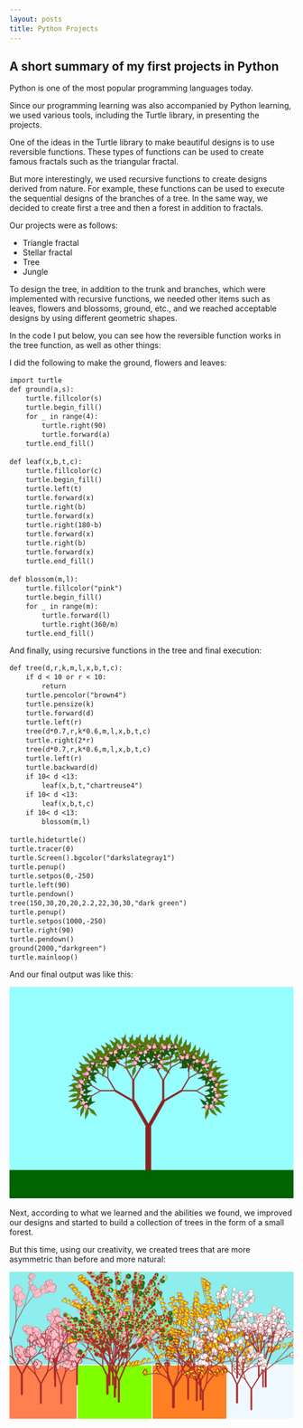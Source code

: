 ```yaml
---
layout: posts
title: Python Projects
---
```


## A short summary of my first projects in Python

Python is one of the most popular programming languages ​​today.

Since our programming learning was also accompanied by Python learning, we used various tools, including the Turtle library, in presenting the projects.

One of the ideas in the Turtle library to make beautiful designs is to use reversible functions.
These types of functions can be used to create famous fractals such as the triangular fractal.

But more interestingly, we used recursive functions to create designs derived from nature.
For example, these functions can be used to execute the sequential designs of the branches of a tree. In the same way, we decided to create first a tree and then a forest in addition to fractals.

Our projects were as follows:
- Triangle fractal
- Stellar fractal
- Tree
- Jungle

To design the tree, in addition to the trunk and branches, which were implemented with recursive functions, we needed other items such as leaves, flowers and blossoms, ground, etc., and we reached acceptable designs by using different geometric shapes.

In the code I put below, you can see how the reversible function works in the tree function, as well as other things:

I did the following to make the ground, flowers and leaves:
    
    import turtle
    def ground(a,s):
        turtle.fillcolor(s)
        turtle.begin_fill()
        for _ in range(4):
            turtle.right(90)
            turtle.forward(a)
        turtle.end_fill()

    def leaf(x,b,t,c):
        turtle.fillcolor(c)
        turtle.begin_fill()
        turtle.left(t)
        turtle.forward(x)
        turtle.right(b)
        turtle.forward(x)
        turtle.right(180-b)
        turtle.forward(x)
        turtle.right(b)
        turtle.forward(x)
        turtle.end_fill()
    
    def blossom(m,l):
        turtle.fillcolor("pink")
        turtle.begin_fill()
        for _ in range(m):
            turtle.forward(l)
            turtle.right(360/m)
        turtle.end_fill()

And finally, using recursive functions in the tree and final execution:

    def tree(d,r,k,m,l,x,b,t,c):
        if d < 10 or r < 10:
            return
        turtle.pencolor("brown4")
        turtle.pensize(k)
        turtle.forward(d)
        turtle.left(r)
        tree(d*0.7,r,k*0.6,m,l,x,b,t,c)
        turtle.right(2*r)
        tree(d*0.7,r,k*0.6,m,l,x,b,t,c)
        turtle.left(r)
        turtle.backward(d)
        if 10< d <13:
            leaf(x,b,t,"chartreuse4")
        if 10< d <13:
            leaf(x,b,t,c)
        if 10< d <13:
            blossom(m,l)

    turtle.hideturtle()
    turtle.tracer(0)
    turtle.Screen().bgcolor("darkslategray1")
    turtle.penup()
    turtle.setpos(0,-250)
    turtle.left(90)
    turtle.pendown()
    tree(150,30,20,20,2.2,22,30,30,"dark green")
    turtle.penup()
    turtle.setpos(1000,-250)
    turtle.right(90)
    turtle.pendown()
    ground(2000,"darkgreen")
    turtle.mainloop()

And our final output was like this:

![alt text](../assets/images/tree.jpg "my first project in python. hope you like it : )")

Next, according to what we learned and the abilities we found, we improved our designs and started to build a collection of trees in the form of a small forest.

But this time, using our creativity, we created trees that are more asymmetric than before and more natural:

![alt text](../assets/images/jungle.jpg "my second project in python.")